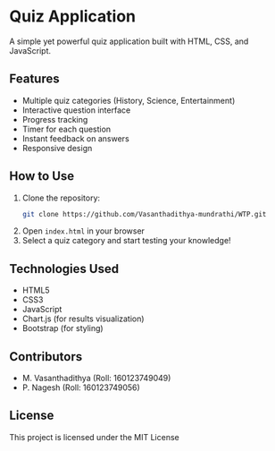 # Quiz Application



A simple yet powerful quiz application built with HTML, CSS, and JavaScript.

## Features

- Multiple quiz categories (History, Science, Entertainment)
- Interactive question interface
- Progress tracking
- Timer for each question
- Instant feedback on answers
- Responsive design

## How to Use

1. Clone the repository:
   ```bash
   git clone https://github.com/Vasanthadithya-mundrathi/WTP.git
   ```
2. Open `index.html` in your browser
3. Select a quiz category and start testing your knowledge!

## Technologies Used

- HTML5
- CSS3
- JavaScript
- Chart.js (for results visualization)
- Bootstrap (for styling)

## Contributors

- M. Vasanthadithya (Roll: 160123749049)
- P. Nagesh (Roll: 160123749056)

## License

This project is licensed under the MIT License
